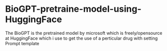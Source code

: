 # BioGPT-pretraine-model-using-HuggingFace
The BioGPT is the pretrained model by microsoft which is freely/opensource at HuggingFace which i use to get the use of a perticular drug with setting Prompt template
